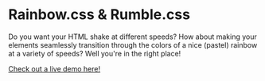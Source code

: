 # Rainbow.css & Rumble.css
Do you want your HTML shake at different speeds? How about making your elements seamlessly transition through the colors of a nice (pastel) rainbow at a variety of speeds? Well you're in the right place!

[Check out a live demo here!](https://nicc.io/RainbowRumble.css/)
